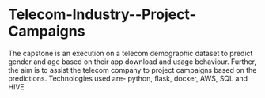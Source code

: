 # Telecom-Industry--Project-Campaigns
The capstone is an execution on a telecom demographic dataset to predict gender and age based on their app download and usage behaviour. Further, the aim is to assist the telecom company to project campaigns based on the predictions.
Technologies used are- python, flask, docker, AWS, SQL and HIVE

